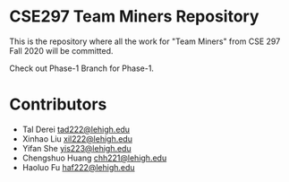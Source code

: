 # CSE297 Team Miners Repository
This is the repository where all the work for "Team Miners" from CSE 297 Fall 2020 will be committed.

Check out Phase-1 Branch for Phase-1.

# Contributors
- Tal Derei <tad222@lehigh.edu>
- Xinhao Liu <xil222@lehigh.edu>
- Yifan She <yis223@lehigh.edu>
- Chengshuo Huang <chh221@lehigh.edu>
- Haoluo Fu <haf222@lehigh.edu>

